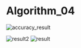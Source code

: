 # Algorithm_04
![accuracy_result](https://user-images.githubusercontent.com/97501226/173184382-f0d065de-1260-4f9c-9b8e-e6714f487435.png)

![result2](https://user-images.githubusercontent.com/97501226/173184201-87d876cf-97ce-4889-a8f8-7716e7f4a7f0.png)
![result](https://user-images.githubusercontent.com/97501226/173184144-40e65997-1968-443e-a12e-387e70b57a74.png)
